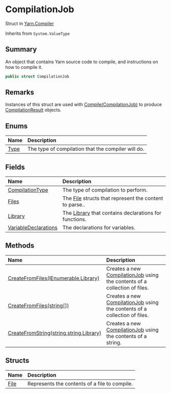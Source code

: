 # CompilationJob

Struct in [Yarn.Compiler](api/csharp/yarn.compiler.md)

Inherits from `System.ValueType`

## Summary


An object that contains Yarn source code to compile, and instructions on
how to compile it.


```csharp
public struct CompilationJob
```

## Remarks


Instances of this struct are used with  <a href="yarn.compiler.compiler.compile.md">Compile(CompilationJob)</a>  to produce  <a href="yarn.compiler.compilationresult.md">CompilationResult</a>  objects.


## Enums

|Name|Description|
|:---|:---|
|[Type](api/csharp/yarn.compiler.compilationjob.type.md)|The type of compilation that the compiler will do.|

## Fields

|Name|Description|
|:---|:---|
|[CompilationType](api/csharp/yarn.compiler.compilationjob.compilationtype.md)|The type of compilation to perform.|
|[Files](api/csharp/yarn.compiler.compilationjob.files.md)|The  <a href="yarn.compiler.compilationjob.file.md">File</a>  structs that represent the content to parse..|
|[Library](api/csharp/yarn.compiler.compilationjob.library.md)|The  <a href="yarn.compiler.compilationjob.library.md">Library</a>  that contains declarations for functions.|
|[VariableDeclarations](api/csharp/yarn.compiler.compilationjob.variabledeclarations.md)|The declarations for variables.|

## Methods

|Name|Description|
|:---|:---|
|[CreateFromFiles(IEnumerable<string>,Library)](api/csharp/yarn.compiler.compilationjob.createfromfiles-1.md)|Creates a new  <a href="yarn.compiler.compilationjob.md">CompilationJob</a>  using the contents of a collection of files.|
|[CreateFromFiles(string[])](api/csharp/yarn.compiler.compilationjob.createfromfiles-2.md)|Creates a new  <a href="yarn.compiler.compilationjob.md">CompilationJob</a>  using the contents of a collection of files.|
|[CreateFromString(string,string,Library)](api/csharp/yarn.compiler.compilationjob.createfromstring.md)|Creates a new  <a href="yarn.compiler.compilationjob.md">CompilationJob</a>  using the contents of a string.|

## Structs

|Name|Description|
|:---|:---|
|[File](api/csharp/yarn.compiler.compilationjob.file.md)|Represents the contents of a file to compile.|

